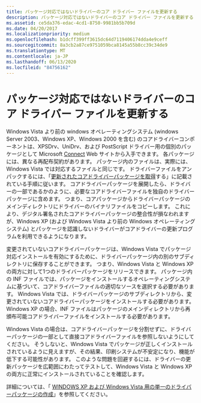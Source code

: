 ```yaml
---
title: パッケージ対応ではないドライバーのコア ドライバー ファイルを更新する
description: パッケージ対応ではないドライバーのコア ドライバー ファイルを更新する
ms.assetid: ce5da376-edac-4cd1-8750-9981bb5b709d
ms.date: 04/20/2017
ms.localizationpriority: medium
ms.openlocfilehash: b1dcff399ff3615dc64d7119406174dda4e9ceff
ms.sourcegitcommit: 8a3cb2a87ce9751059bca8145a55b8cc39c34de9
ms.translationtype: MT
ms.contentlocale: ja-JP
ms.lasthandoff: 06/13/2020
ms.locfileid: "84756162"
---
```

# <a name="updating-core-drivers-files-for-non-package-aware-drivers"></a>パッケージ対応ではないドライバーのコア ドライバー ファイルを更新する

Windows Vista より前の windows オペレーティングシステム (windows Server 2003、Windows XP、Windows 2000 を含む) のコアドライバーコンポーネントは、XPSDrv、UniDrv、および PostScript ドライバー用の個別のパッケージとして Microsoft [Connect](https://go.microsoft.com/fwlink/p/?linkid=133880) Web サイトから入手できます。 各パッケージには、異なる再配布契約があります。 パッケージ内のファイルは、実際には、Windows Vista では対応するファイルと同じです。 ドライバーファイルをアンパックするには、「[更新されたコアドライバーパッケージを取得](getting-the-updated-core-driver-package.md)する」に記載されている手順に従います。 コアドライバーパッケージを展開したら、ドライバーの一部であるかのように、必要なコアドライバーファイルを独自のドライバーパッケージに含めます。 つまり、コアパッケージからドライバーパッケージのメインディレクトリにドライバーのバイナリファイルをコピーします。 これにより、デジタル署名されたコアドライバーパッケージの整合性が損なわれますが、Windows XP (および Windows Vista より前の Windows オペレーティングシステム) とパッケージを認識しないドライバーがコアドライバーの更新プログラムを利用できるようになります。

変更されていないコアドライバーパッケージは、Windows Vista でパッケージ対応インストールを有効にするために、ドライバーパッケージ内の別のサブディレクトリに保存することができます。 つまり、Windows Vista と Windows XP の両方に対して1つのドライバーパッケージをリリースできます。 パッケージ内の INF ファイルでは、パッケージをインストールするオペレーティングシステムに基づいて、コアドライバーファイルの適切なソースを選択する必要があります。 Windows Vista では、ドライバーパッケージのサブディレクトリから、変更されていないコアドライバーパッケージをインストールする必要があります。 Windows XP の場合、INF ファイルはパッケージのメインディレクトリから再頒布可能コアドライバーファイルをインストールする必要があります。

Windows Vista の場合は、コアドライバーパッケージを分割せずに、ドライバーパッケージの一部として直接コアドライバーファイルを参照しないようにしてください。 そうしないと、Windows Vista でパッケージが正しくインストールされているように見えますが、その結果、印刷システムが不安定になり、機能が低下する可能性があります。 このような問題を回避するには、ドライバーの更新パッケージを広範囲にわたってテストして、Windows Vista と Windows XP の両方に正常にインストールされていることを確認します。

詳細については、「 [WINDOWS XP および Windows Vista 用の単一のドライバーパッケージの作成](creating-a-single-driver-package-for-windows-xp-and-windows-vista.md)」を参照してください。
